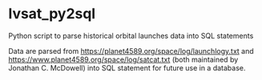# lvsat_py2sql
Python script to parse historical orbital launches data into SQL statements

Data are parsed from https://planet4589.org/space/log/launchlogy.txt and https://www.planet4589.org/space/log/satcat.txt (both maintained by Jonathan C. McDowell) into SQL statement for future use in a database.

